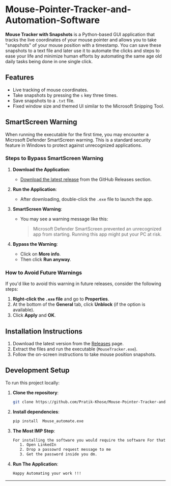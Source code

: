 # Mouse-Pointer-Tracker-and-Automation-Software

**Mouse Tracker with Snapshots** is a Python-based GUI application that tracks the live coordinates of your mouse pointer and allows you to take "snapshots" of your mouse position with a timestamp. You can save these snapshots to a text file and later use it to automate the clicks and steps to ease your life and minimize human efforts by automating the same age old daily tasks being done in one single click.

## Features

- Live tracking of mouse coordinates.
- Take snapshots by pressing the `s` key three times.
- Save snapshots to a `.txt` file.
- Fixed window size and themed UI similar to the Microsoft Snipping Tool.

## SmartScreen Warning

When running the executable for the first time, you may encounter a Microsoft Defender SmartScreen warning. This is a standard security feature in Windows to protect against unrecognized applications.

### Steps to Bypass SmartScreen Warning

1. **Download the Application**:
   - [Download the latest release](https://github.com/your-repo-url/releases) from the GitHub Releases section.

2. **Run the Application**:
   - After downloading, double-click the `.exe` file to launch the app.

3. **SmartScreen Warning**:
   - You may see a warning message like this:
     > Microsoft Defender SmartScreen prevented an unrecognized app from starting. Running this app might put your PC at risk.

4. **Bypass the Warning**:
   - Click on **More info**.
   - Then click **Run anyway**.

### How to Avoid Future Warnings

If you'd like to avoid this warning in future releases, consider the following steps:

1. **Right-click the `.exe` file** and go to **Properties**.
2. At the bottom of the **General** tab, click **Unblock** (if the option is available).
3. Click **Apply** and **OK**.


## Installation Instructions

1. Download the latest version from the [Releases](https://github.com/your-repo-url/releases) page.
2. Extract the files and run the executable (`MouseTracker.exe`).
3. Follow the on-screen instructions to take mouse position snapshots.

## Development Setup

To run this project locally:

1. **Clone the repository**:
   ```bash
   git clone https://github.com/Pratik-Khose/Mouse-Pointer-Tracker-and-Automation-Software.git
   ```

2. **Install dependencies**:
   ```bash
   pip install  Mouse_automate.exe
   ```

3. **The Most IMP Step**:
   ```bash
   For installing the software you would require the software For that floow three simple steps:-
      1. Open LinkedIn
      2. Drop a passowrd request message to me
      3. Get the password inside you dm.
   ```
   
3. **Run The Application**:
   ```bash
   Happy Automating your work !!!
   ```
---
